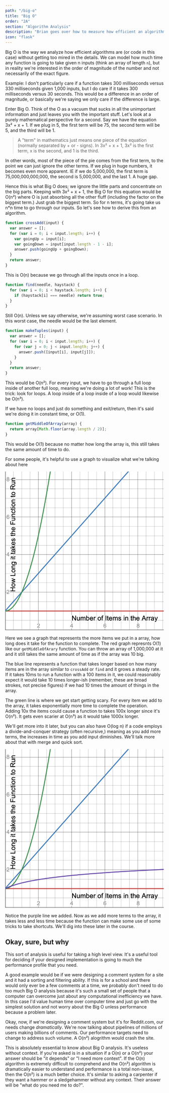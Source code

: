 ```yaml
---
path: "/big-o"
title: "Big O"
order: "2A"
section: "Algorithm Analysis"
description: "Brian goes over how to measure how efficient an algorithm and the tools we have to measure it"
icon: "flask"
---
```


Big O is the way we analyze how efficient algorithms are (or code in this case) without getting too mired in the details. We can model how much time any function is going to take given n inputs (think an array of length `n`), but in reality we're interested in the order of magnitude of the number and not necessarily of the exact figure.

Example: I don't particularly care if a function takes 300 milliseconds versus 330 milliseconds given 1,000 inputs, but I do care if it takes 300 milliseconds versus 30 seconds. This would be a difference in an order of magnitude, or basically we're saying we only care if the difference is large.

Enter Big O. Think of the O as a vacuum that sucks in all the unimportant information and just leaves you with the important stuff. Let's look at a purely mathematical perspective for a second. Say we have the equation 3x² + x + 1. If we plug in 5, the first term will be 75, the second term will be 5, and the third will be 1.

> A "term" in mathematics just means one piece of the equation (normally separated by + or - signs). In 3x² + x + 1, 3x² is the first term, x is the second, and 1 is the third.

In other words, most of the piece of the pie comes from the first term, to the point we can just ignore the other terms. If we plug in huge numbers, it becomes even more apparent. IE if we do 5,000,000, the first term is 75,000,000,000,000, the second is 5,000,000, and the last 1. A huge gap.

Hence this is what Big O does; we ignore the little parts and concentrate on the big parts. Keeping with 3x² + x + 1, the Big O for this equation would be O(n²) where O is just absorbing all the other fluff (including the factor on the biggest term.) Just grab the biggest term. So for n terms, it's going take us n\*n time to go through our inputs. So let's see how to derive this from an algorithm.

```javascript
function crossAdd(input) {
  var answer = [];
  for (var i = 0; i < input.length; i++) {
    var goingUp = input[i];
    var goingDown = input[input.length - 1 - i];
    answer.push(goingUp + goingDown);
  }
  return answer;
}
```

This is O(n) because we go through all the inputs once in a loop.

```javascript
function find(needle, haystack) {
  for (var i = 0; i < haystack.length; i++) {
    if (haystack[i] === needle) return true;
  }
}
```

Still O(n). Unless we say otherwise, we're assuming worst case scenario. In this worst case, the needle would be the last element.

```javascript
function makeTuples(input) {
  var answer = [];
  for (var i = 0; i < input.length; i++) {
    for (var j = 0; j < input.length; j++) {
      answer.push([input[i], input[j]]);
    }
  }
  return answer;
}
```

This would be O(n²). For every input, we have to go through a full loop inside of another full loop, meaning we're doing a lot of work! This is the trick: look for loops. A loop inside of a loop inside of a loop would likewise be O(n³).

If we have no loops and just do something and exit/return, then it's said we're doing it in constant time, or O(1).

```javascript
function getMiddleOfArray(array) {
  return array[Math.floor(array.length / 2)];
}
```

This would be O(1) because no matter how long the array is, this still takes the same amount of time to do.

For some people, it's helpful to use a graph to visualize what we're talking about here

![graph of y = 1, y = x + 1, and y = x^2 + 1](./images/graph.png)

Here we see a graph that represents the more items we put in a array, how long does it take for the function to complete. The red graph represnts O(1) like our `getMiddleOfArary` function. You can throw an array of 1,000,000 at it and it still takes the same amount of time as if the array was 10 big.

The blue line represents a function that takes longer based on how many items are in the array similar to `crossAdd` or `find` and it grows a steady rate. If it takes 10ms to run a function with a 100 items in it, we could reasonably expect it would take 10 times longer-ish (remember, these are broad strokes, not precise figures) if we had 10 times the amount of things in the array.

The green line is where we get start getting scary. For every item we add to the array, it takes exponentially more time to complete the operation. Adding 10x the items could cause a function to takes 100x longer since it's O(n²). It gets even scarier at O(n³) as it would take 1000x longer.

We'll get more into it later, but you can also have O(log n) if a code employs a divide-and-conquer strategy (often recursive,) meaning as you add more terms, the increases in time as you add input diminishes. We'll talk more about that with merge and quick sort.

![log n graph](./images/graph-log.png)

Notice the purple line we added. Now as we add more terms to the array, it takes less and less time because the function can make some use of some tricks to take shortcuts. We'll dig into these later in the course.

## Okay, sure, but why

This sort of analysis is useful for taking a high level view. It's a useful tool for deciding if your designed implementation is going to much the performance profile that you need.

A good example would be if we were designing a comment system for a site and it had a sorting and filtering ability. If this is for a school and there would only ever be a few comments at a time, we probably don't need to do too much Big O analysis because it's such a small set of people that a computer can overcome just about any computational inefficiency we have. In this case I'd value human time over computer time and just go with the simplest solution and not worry about the Big O unless performance because a problem later.

Okay, now, if we're designing a comment system but it's for Reddit.com, our needs change _dramatically_. We're now talking about pipelines of millions of users making billions of comments. Our performance targets need to change to address such volume. A O(n²) alogrithm would crash the site.

This is absolutely essential to know about Big O analysis. It's useless without context. If you're asked is in a situation if a O(n) or a O(n²) your answer should be "it depends" or "I need more context". If the O(n) algorithm is extremely difficult to comprehend and the O(n²) algorithm is dramatically easier to understand and performance is a total non-issue, then the O(n²) is a much better choice. It's similar to asking a carpenter if they want a hammer or a sledgehammer without any context. Their answer will be "what do you need me to do?".
